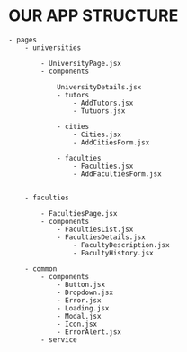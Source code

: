 # OUR APP STRUCTURE

    - pages
        - universities

            - UniversityPage.jsx
            - components

                UniversityDetails.jsx
                - tutors
                    - AddTutors.jsx
                    - Tutuors.jsx

                - cities
                    - Cities.jsx
                    - AddCitiesForm.jsx

                - faculties
                    - Faculties.jsx
                    - AddFacultiesForm.jsx


        - faculties

            - FacultiesPage.jsx
            - components 
                - FacultiesList.jsx
                - FacultiesDetails.jsx
                    - FacultyDescription.jsx
                    - FacultyHistory.jsx

        - common
            - components
                - Button.jsx
                - Dropdown.jsx
                - Error.jsx
                - Loading.jsx 
                - Modal.jsx
                - Icon.jsx
                - ErrorAlert.jsx
            - service
                   